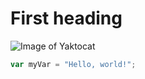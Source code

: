# First heading

![Image of Yaktocat](https://octodex.github.com/images/yaktocat.png)

``` javascript
var myVar = "Hello, world!";
```

